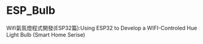 # ESP_Bulb
 Wifi氣氛燈程式開發(ESP32篇):Using ESP32 to Develop a WIFI-Controled Hue Light Bulb (Smart Home Serise)
